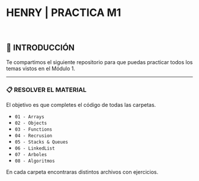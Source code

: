 # **HENRY | PRACTICA M1**

<br />

## **📖 INTRODUCCIÓN**

Te compartimos el siguiente repositorio para que puedas practicar todos los temas vistos en el Módulo 1.

---

### **📋 RESOLVER EL MATERIAL**

El objetivo es que completes el código de todas las carpetas.

-  `01 - Arrays`
-  `02 - Objects`
-  `03 - Functions`
-  `04 - Recrusion`
-  `05 - Stacks & Queues`
-  `06 - LinkedList`
-  `07 - Arboles`
-  `08 - Algoritmos`

En cada carpeta encontraras distintos archivos con ejercicios.
